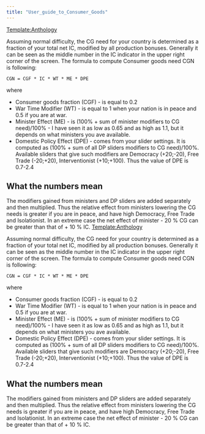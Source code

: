 ```yaml
---
title: "User_guide_to_Consumer_Goods"
---
```


[Template:Anthology](/index.php?title=Template:Anthology&action=edit&redlink=1 "Template:Anthology (page does not exist)")

Assuming normal difficulty, the CG need for your country is determined
as a fraction of your total net IC, modified by all production bonuses.
Generally it can be seen as the middle number in the IC indicator in the
upper right corner of the screen. The formula to compute Consumer goods
need CGN is following:

    CGN = CGF * IC * WT * ME * DPE

where

-   Consumer goods fraction (CGF) - is equal to 0.2
-   War Time Modifier (WT) - is equal to 1 when your nation is in peace
    and 0.5 if you are at war.
-   Minister Effect (ME) - is (100% + sum of minister modifiers to CG
    need)/100% - I have seen it as low as 0.65 and as high as 1.1, but
    it depends on what ministers you ave available.
-   Domestic Policy Effect (DPE) - comes from your slider settings. It
    is computed as (100% + sum of all DP sliders modifiers to CG
    need)/100%. Available sliders that give such modifiers are Democracy
    (+20;-20), Free Trade (-20;+20), Interventionist (+10;+100). Thus
    the value of DPE is 0.7-2.4

##  What the numbers mean 

The modifiers gained from ministers and DP sliders are added separately
and then multiplied. Thus the relative effect from ministers lowering
the CG needs is greater if you are in peace, and have high Democracy,
Free Trade and Isolationist. In an extreme case the net effect of
minister - 20 % CG can be greater than that of + 10 % IC.
[Template:Anthology](/index.php?title=Template:Anthology&action=edit&redlink=1 "Template:Anthology (page does not exist)")

Assuming normal difficulty, the CG need for your country is determined
as a fraction of your total net IC, modified by all production bonuses.
Generally it can be seen as the middle number in the IC indicator in the
upper right corner of the screen. The formula to compute Consumer goods
need CGN is following:

    CGN = CGF * IC * WT * ME * DPE

where

-   Consumer goods fraction (CGF) - is equal to 0.2
-   War Time Modifier (WT) - is equal to 1 when your nation is in peace
    and 0.5 if you are at war.
-   Minister Effect (ME) - is (100% + sum of minister modifiers to CG
    need)/100% - I have seen it as low as 0.65 and as high as 1.1, but
    it depends on what ministers you ave available.
-   Domestic Policy Effect (DPE) - comes from your slider settings. It
    is computed as (100% + sum of all DP sliders modifiers to CG
    need)/100%. Available sliders that give such modifiers are Democracy
    (+20;-20), Free Trade (-20;+20), Interventionist (+10;+100). Thus
    the value of DPE is 0.7-2.4

##  What the numbers mean 

The modifiers gained from ministers and DP sliders are added separately
and then multiplied. Thus the relative effect from ministers lowering
the CG needs is greater if you are in peace, and have high Democracy,
Free Trade and Isolationist. In an extreme case the net effect of
minister - 20 % CG can be greater than that of + 10 % IC.
